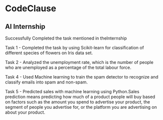 # CodeClause
## AI Internship

Successfully Completed the task mentioned in theInternship

Task 1 - Completed the task by using Scikit-learn for classification of different species of flowers on Iris data set.

Task 2 - Analyzed the unemployment rate, which is the number of people who are unemployed as a percentage of the total labour force.

Task 4 - Used Machine learning to train the spam detector to recognize and classify emails into spam and non-spam. 

Task 5 - Predicted sales with machine learning using Python.Sales prediction means predicting how much of a product people will buy based on factors such as the amount you spend to advertise your product, the segment of people you advertise for, or the platform you are advertising on about your product.

